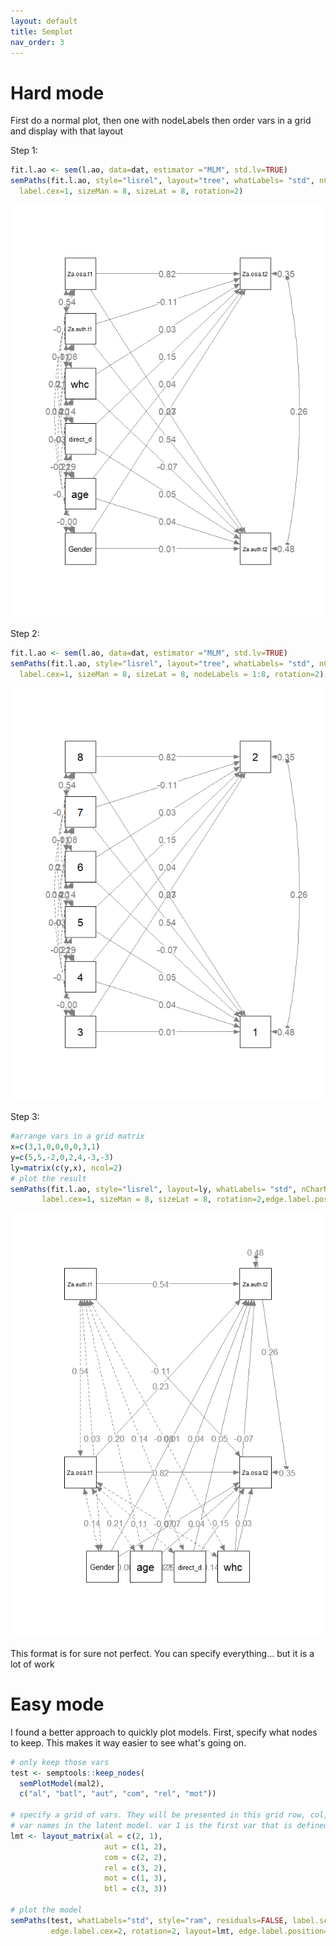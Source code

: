 ```yaml
---
layout: default
title: Semplot
nav_order: 3
---
```

# Hard mode
First do a normal plot, then one with nodeLabels then order vars in a grid and display with that layout

Step 1:
``` r
fit.l.ao <- sem(l.ao, data=dat, estimator ="MLM", std.lv=TRUE)
semPaths(fit.l.ao, style="lisrel", layout="tree", whatLabels= "std", nCharNodes = 0, edge.label.cex= 1,
  label.cex=1, sizeMan = 8, sizeLat = 8, rotation=2)
```

![](/assets/images/semplot/Rplot01.png)

Step 2:
``` r
fit.l.ao <- sem(l.ao, data=dat, estimator ="MLM", std.lv=TRUE)
semPaths(fit.l.ao, style="lisrel", layout="tree", whatLabels= "std", nCharNodes = 0, edge.label.cex= 1,
  label.cex=1, sizeMan = 8, sizeLat = 8, nodeLabels = 1:8, rotation=2)
```

![](/assets/images/semplot/Rplot02.png)

Step 3:
  ``` r
#arrange vars in a grid matrix
x=c(3,1,0,0,0,0,3,1)
y=c(5,5,-2,0,2,4,-3,-3)
ly=matrix(c(y,x), ncol=2)
# plot the result
semPaths(fit.l.ao, style="lisrel", layout=ly, whatLabels= "std", nCharNodes = 0, edge.label.cex= 1,
         label.cex=1, sizeMan = 8, sizeLat = 8, rotation=2,edge.label.position=0.45)
```

![](/assets/images/semplot/Rplot03.png)

This format is for sure not perfect. You can specify everything... but it is a lot of work

# Easy mode
I found a better approach to quickly plot models. First, specify what nodes to keep. This makes it way easier to see what's going on.
``` r
# only keep those vars
test <- semptools::keep_nodes(
  semPlotModel(mal2),
  c("al", "batl", "aut", "com", "rel", "mot"))
 
# specify a grid of vars. They will be presented in this grid row, col, use the actual 
# var names in the latent model. var 1 is the first var that is defined in the model
lmt <- layout_matrix(al = c(2, 1),
                     aut = c(1, 2),
                     com = c(2, 2),
                     rel = c(3, 2),
                     mot = c(1, 3),
                     btl = c(3, 3))
                     
# plot the model
semPaths(test, whatLabels="std", style="ram", residuals=FALSE, label.scale=TRUE,
         edge.label.cex=2, rotation=2, layout=lmt, edge.label.position=0.45)
```
